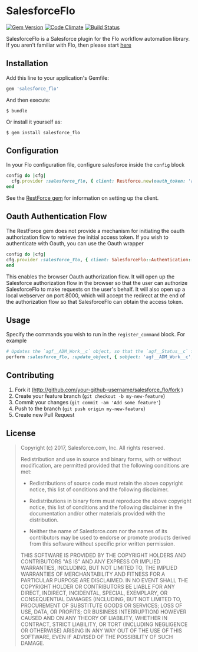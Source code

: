 # SalesforceFlo
[![Gem Version](https://badge.fury.io/rb/salesforce_flo.svg)](https://badge.fury.io/rb/salesforce_flo) [![Code Climate](https://codeclimate.com/github/codeclimate/codeclimate/badges/gpa.svg)](https://codeclimate.com/github/codeclimate/codeclimate) [![Build Status](https://semaphoreci.com/api/v1/justinpowers/salesforce_flo/branches/master/shields_badge.svg)](https://semaphoreci.com/justinpowers/salesforce_flo)

SalesforceFlo is a Salesforce plugin for the Flo workflow automation library.  If you aren't familiar with Flo, then please start [here](https://github.com/salesforce/flo)

## Installation

Add this line to your application's Gemfile:

```ruby
gem 'salesforce_flo'
```

And then execute:

    $ bundle

Or install it yourself as:

    $ gem install salesforce_flo

## Configuration

In your Flo configuration file, configure salesforce inside the `config` block

```ruby
config do |cfg|
  cfg.provider :salesforce_flo, { client: Restforce.new(oauth_token: 'access_token', instance_url: 'instance url', api_version: '38.0') }
end
```

See the [RestForce gem](https://github.com/ejholmes/restforce) for information on setting up the client.

## Oauth Authentication Flow

The RestForce gem does not provide a mechanism for initiating the oauth authorization flow to retrieve the initial access token.  If you wish to authenticate with Oauth, you can use the Oauth wrapper

```ruby
config do |cfg|
cfg.provider :salesforce_flo, { client: SalesforceFlo::Authentication::OauthWrapper.new }
end
```

This enables the browser Oauth authorization flow.  It will open up the Salesforce authorization flow in the browser so that the user can authorize SalesforceFlo to make requests on the user's behalf.  It will also open up a local webserver on port 8000, which will accept the redirect at the end of the authorization flow so that SalesforceFlo can obtain the access token.

## Usage

Specify the commands you wish to run in the `register_command` block.  For example
```ruby
# Updates the `agf__ADM_Work__c` object, so that the `agf__Status__c` field is set to 'In Progress'
perform :salesforce_flo, :update_object, { sobject: 'agf__ADM_Work__c', name: work_id, fields: { agf__Status__c: 'In Progress' } }
```

## Contributing

1. Fork it (http://github.com/your-github-username/salesforce_flo/fork )
2. Create your feature branch (`git checkout -b my-new-feature`)
3. Commit your changes (`git commit -am 'Add some feature'`)
4. Push to the branch (`git push origin my-new-feature`)
5. Create new Pull Request


## License

>Copyright (c) 2017, Salesforce.com, Inc.
>All rights reserved.
>
>Redistribution and use in source and binary forms, with or without modification, are permitted provided that the following conditions are met:
>
>* Redistributions of source code must retain the above copyright notice, this list of conditions and the following disclaimer.
>
>* Redistributions in binary form must reproduce the above copyright notice, this list of conditions and the following disclaimer in the documentation and/or other materials provided with the distribution.
>
>* Neither the name of Salesforce.com nor the names of its contributors may be used to endorse or promote products derived from this software without specific prior written permission.
>
>THIS SOFTWARE IS PROVIDED BY THE COPYRIGHT HOLDERS AND CONTRIBUTORS "AS IS" AND ANY EXPRESS OR IMPLIED WARRANTIES, INCLUDING, BUT NOT LIMITED TO, THE IMPLIED WARRANTIES OF MERCHANTABILITY AND FITNESS FOR A PARTICULAR PURPOSE ARE DISCLAIMED. IN NO EVENT SHALL THE COPYRIGHT HOLDER OR CONTRIBUTORS BE LIABLE FOR ANY DIRECT, INDIRECT, INCIDENTAL, SPECIAL, EXEMPLARY, OR CONSEQUENTIAL DAMAGES (INCLUDING, BUT NOT LIMITED TO, PROCUREMENT OF SUBSTITUTE GOODS OR SERVICES; LOSS OF USE, DATA, OR PROFITS; OR BUSINESS INTERRUPTION) HOWEVER CAUSED AND ON ANY THEORY OF LIABILITY, WHETHER IN CONTRACT, STRICT LIABILITY, OR TORT (INCLUDING NEGLIGENCE OR OTHERWISE) ARISING IN ANY WAY OUT OF THE USE OF THIS SOFTWARE, EVEN IF ADVISED OF THE POSSIBILITY OF SUCH DAMAGE.
